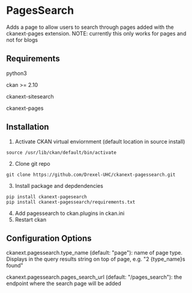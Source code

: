 # PagesSearch
Adds a page to allow users to search through pages added with the ckanext-pages extension.
NOTE: currently this only works for pages and not for blogs

## Requirements
python3

ckan >= 2.10

ckanext-sitesearch

ckanext-pages

## Installation

1. Activate CKAN virtual enviornment (default location in source install)
```
source /usr/lib/ckan/default/bin/activate
```
2. Clone git repo
```
git clone https://github.com/Drexel-UHC/ckanext-pagessearch.git
```
3. Install package and depdendencies
```
pip install ckanext-pagesearch
pip install ckanext-pagessearch/requirements.txt
```
4. Add pagessearch to ckan.plugins in ckan.ini
5. Restart ckan

## Configuration Options

ckanext.pagessearch.type_name  (default: "page"): name of page type. Displays in the query results string on top of page, e.g. "2 {type_name}s found"

ckanext.pagessearch.pages_search_url (default: "/pages_search"): the endpoint where the search page will be added
